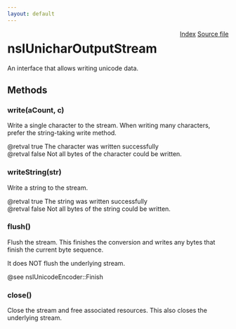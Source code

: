 ```yaml
---
layout: default
---
```

<div class='links' style='float:right'><a href="../index.html">Index</a>
<a href="http://dxr.mozilla.org/mozilla-central/source/xpcom/io/nsIUnicharOutputStream.idl">Source file</a>
</div>

# nsIUnicharOutputStream #
  
An interface that allows writing unicode data.  
  

## Methods ##

### write(aCount, c) ###
  
Write a single character to the stream. When writing many characters,  
prefer the string-taking write method.  
  
@retval true The character was written successfully  
@retval false Not all bytes of the character could be written.  
  

### writeString(str) ###
  
Write a string to the stream.  
  
@retval true The string was written successfully  
@retval false Not all bytes of the string could be written.  
  

### flush() ###
  
Flush the stream. This finishes the conversion and writes any bytes that  
finish the current byte sequence.  
  
It does NOT flush the underlying stream.  
  
@see nsIUnicodeEncoder::Finish  
  

### close() ###
  
Close the stream and free associated resources. This also closes the  
underlying stream.  
  
